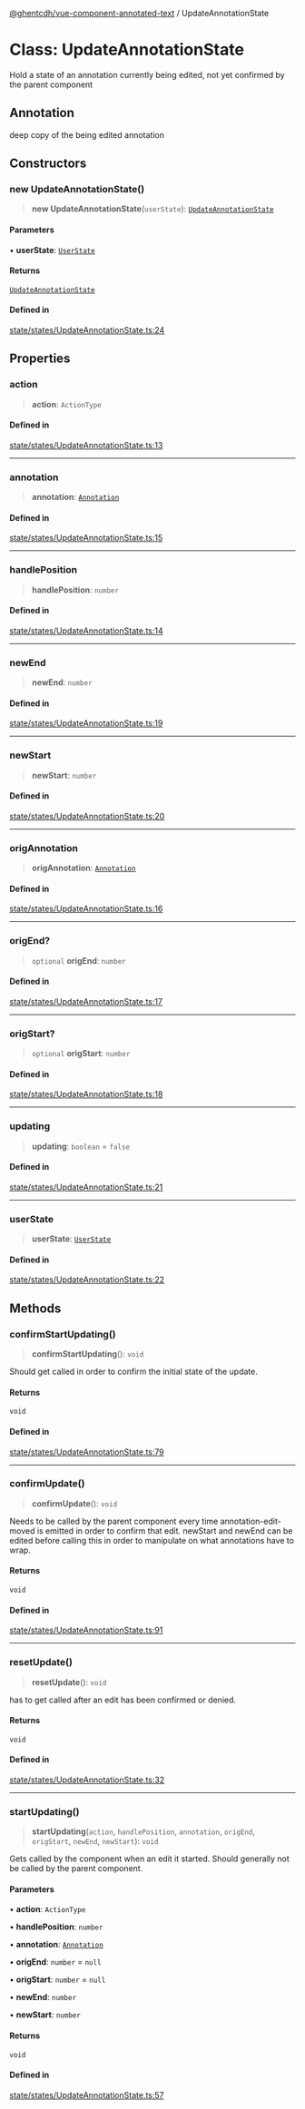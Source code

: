 [@ghentcdh/vue-component-annotated-text](../globals.md) / UpdateAnnotationState

# Class: UpdateAnnotationState

Hold a state of an annotation currently being edited, not yet confirmed by
the parent component

## Annotation

deep copy of the being edited annotation

## Constructors

### new UpdateAnnotationState()

> **new UpdateAnnotationState**(`userState`): [`UpdateAnnotationState`](UpdateAnnotationState.md)

#### Parameters

• **userState**: [`UserState`](UserState.md)

#### Returns

[`UpdateAnnotationState`](UpdateAnnotationState.md)

#### Defined in

[state/states/UpdateAnnotationState.ts:24](https://github.com/GhentCDH/vue_component_annotated_text/blob/dbc83b2337042fef45821e5ad97cfdb941fff476/src/state/states/UpdateAnnotationState.ts#L24)

## Properties

### action

> **action**: `ActionType`

#### Defined in

[state/states/UpdateAnnotationState.ts:13](https://github.com/GhentCDH/vue_component_annotated_text/blob/dbc83b2337042fef45821e5ad97cfdb941fff476/src/state/states/UpdateAnnotationState.ts#L13)

***

### annotation

> **annotation**: [`Annotation`](../interfaces/Annotation.md)

#### Defined in

[state/states/UpdateAnnotationState.ts:15](https://github.com/GhentCDH/vue_component_annotated_text/blob/dbc83b2337042fef45821e5ad97cfdb941fff476/src/state/states/UpdateAnnotationState.ts#L15)

***

### handlePosition

> **handlePosition**: `number`

#### Defined in

[state/states/UpdateAnnotationState.ts:14](https://github.com/GhentCDH/vue_component_annotated_text/blob/dbc83b2337042fef45821e5ad97cfdb941fff476/src/state/states/UpdateAnnotationState.ts#L14)

***

### newEnd

> **newEnd**: `number`

#### Defined in

[state/states/UpdateAnnotationState.ts:19](https://github.com/GhentCDH/vue_component_annotated_text/blob/dbc83b2337042fef45821e5ad97cfdb941fff476/src/state/states/UpdateAnnotationState.ts#L19)

***

### newStart

> **newStart**: `number`

#### Defined in

[state/states/UpdateAnnotationState.ts:20](https://github.com/GhentCDH/vue_component_annotated_text/blob/dbc83b2337042fef45821e5ad97cfdb941fff476/src/state/states/UpdateAnnotationState.ts#L20)

***

### origAnnotation

> **origAnnotation**: [`Annotation`](../interfaces/Annotation.md)

#### Defined in

[state/states/UpdateAnnotationState.ts:16](https://github.com/GhentCDH/vue_component_annotated_text/blob/dbc83b2337042fef45821e5ad97cfdb941fff476/src/state/states/UpdateAnnotationState.ts#L16)

***

### origEnd?

> `optional` **origEnd**: `number`

#### Defined in

[state/states/UpdateAnnotationState.ts:17](https://github.com/GhentCDH/vue_component_annotated_text/blob/dbc83b2337042fef45821e5ad97cfdb941fff476/src/state/states/UpdateAnnotationState.ts#L17)

***

### origStart?

> `optional` **origStart**: `number`

#### Defined in

[state/states/UpdateAnnotationState.ts:18](https://github.com/GhentCDH/vue_component_annotated_text/blob/dbc83b2337042fef45821e5ad97cfdb941fff476/src/state/states/UpdateAnnotationState.ts#L18)

***

### updating

> **updating**: `boolean` = `false`

#### Defined in

[state/states/UpdateAnnotationState.ts:21](https://github.com/GhentCDH/vue_component_annotated_text/blob/dbc83b2337042fef45821e5ad97cfdb941fff476/src/state/states/UpdateAnnotationState.ts#L21)

***

### userState

> **userState**: [`UserState`](UserState.md)

#### Defined in

[state/states/UpdateAnnotationState.ts:22](https://github.com/GhentCDH/vue_component_annotated_text/blob/dbc83b2337042fef45821e5ad97cfdb941fff476/src/state/states/UpdateAnnotationState.ts#L22)

## Methods

### confirmStartUpdating()

> **confirmStartUpdating**(): `void`

Should get called in order to confirm the initial state of the update.

#### Returns

`void`

#### Defined in

[state/states/UpdateAnnotationState.ts:79](https://github.com/GhentCDH/vue_component_annotated_text/blob/dbc83b2337042fef45821e5ad97cfdb941fff476/src/state/states/UpdateAnnotationState.ts#L79)

***

### confirmUpdate()

> **confirmUpdate**(): `void`

Needs to be called by the parent component every time annotation-edit-moved
is emitted in order to confirm that edit. newStart and newEnd can be
edited before calling this in order to manipulate on what annotations have
to wrap.

#### Returns

`void`

#### Defined in

[state/states/UpdateAnnotationState.ts:91](https://github.com/GhentCDH/vue_component_annotated_text/blob/dbc83b2337042fef45821e5ad97cfdb941fff476/src/state/states/UpdateAnnotationState.ts#L91)

***

### resetUpdate()

> **resetUpdate**(): `void`

has to get called after an edit has been confirmed or denied.

#### Returns

`void`

#### Defined in

[state/states/UpdateAnnotationState.ts:32](https://github.com/GhentCDH/vue_component_annotated_text/blob/dbc83b2337042fef45821e5ad97cfdb941fff476/src/state/states/UpdateAnnotationState.ts#L32)

***

### startUpdating()

> **startUpdating**(`action`, `handlePosition`, `annotation`, `origEnd`, `origStart`, `newEnd`, `newStart`): `void`

Gets called by the component when an edit it started. Should generally not
be called by the parent component.

#### Parameters

• **action**: `ActionType`

• **handlePosition**: `number`

• **annotation**: [`Annotation`](../interfaces/Annotation.md)

• **origEnd**: `number` = `null`

• **origStart**: `number` = `null`

• **newEnd**: `number`

• **newStart**: `number`

#### Returns

`void`

#### Defined in

[state/states/UpdateAnnotationState.ts:57](https://github.com/GhentCDH/vue_component_annotated_text/blob/dbc83b2337042fef45821e5ad97cfdb941fff476/src/state/states/UpdateAnnotationState.ts#L57)
